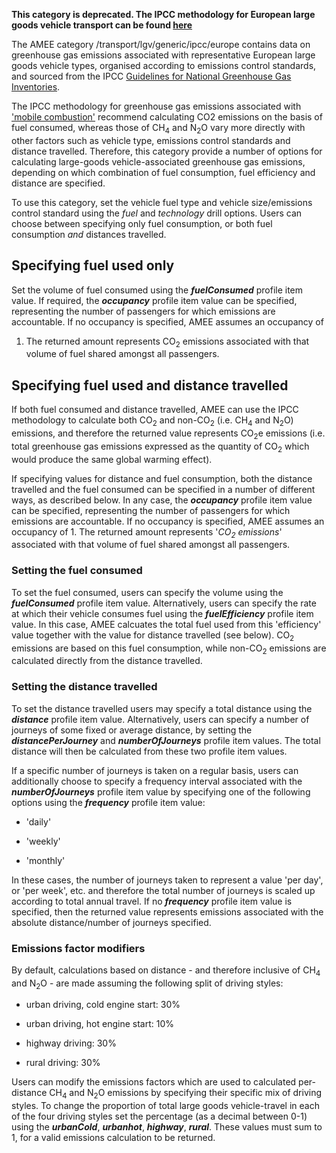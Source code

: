 **This category is deprecated. The IPCC methodology for European large
goods vehicle transport can be found
[here](European_road_transport_by_IPCC)**

The AMEE category /transport/lgv/generic/ipcc/europe contains data on
greenhouse gas emissions associated with representative European large
goods vehicle types, organised according to emissions control standards,
and sourced from the IPCC [Guidelines for National Greenhouse Gas
Inventories](http://www.ipcc-nggip.iges.or.jp/).

The IPCC methodology for greenhouse gas emissions associated with
['mobile
combustion'](http://www.ipcc-nggip.iges.or.jp/public/2006gl/pdf/2_Volume2/V2_3_Ch3_Mobile_Combustion.pdf)
recommend calculating CO2 emissions on the basis of fuel consumed,
whereas those of CH<sub>4</sub> and N<sub>2</sub>O vary more directly with other
factors such as vehicle type, emissions control standards and distance
travelled. Therefore, this category provide a number of options for
calculating large-goods vehicle-associated greenhouse gas emissions,
depending on which combination of fuel consumption, fuel efficiency and
distance are specified.

To use this category, set the vehicle fuel type and vehicle
size/emissions control standard using the *fuel* and *technology* drill
options. Users can choose between specifying only fuel consumption, or
both fuel consumption *and* distances travelled.

## Specifying fuel used only

Set the volume of fuel consumed using the ***fuelConsumed*** profile
item value. If required, the ***occupancy*** profile item value can be
specified, representing the number of passengers for which emissions are
accountable. If no occupancy is specified, AMEE assumes an occupancy of
1. The returned amount represents CO<sub>2</sub> emissions associated with that
volume of fuel shared amongst all passengers.

## Specifying fuel used and distance travelled

If both fuel consumed and distance travelled, AMEE can use the IPCC
methodology to calculate both CO<sub>2</sub> and non-CO<sub>2</sub> (i.e. CH<sub>4</sub> and
N<sub>2</sub>O) emissions, and therefore the returned value represents CO<sub>2</sub>e
emissions (i.e. total greenhouse gas emissions expressed as the quantity
of CO<sub>2</sub> which would produce the same global warming effect).

If specifying values for distance and fuel consumption, both the
distance travelled and the fuel consumed can be specified in a number of
different ways, as described below. In any case, the ***occupancy***
profile item value can be specified, representing the number of
passengers for which emissions are accountable. If no occupancy is
specified, AMEE assumes an occupancy of 1. The returned amount
represents '*CO<sub>2</sub> emissions*' associated with that volume of fuel
shared amongst all passengers.

### Setting the fuel consumed

To set the fuel consumed, users can specify the volume using the
***fuelConsumed*** profile item value. Alternatively, users can specify
the rate at which their vehicle consumes fuel using the
***fuelEfficiency*** profile item value. In this case, AMEE calcuates
the total fuel used from this 'efficiency' value together with the value
for distance travelled (see below). CO<sub>2</sub> emissions are based on this
fuel consumption, while non-CO<sub>2</sub> emissions are calculated directly
from the distance travelled.

### Setting the distance travelled

To set the distance travelled users may specify a total distance using
the ***distance*** profile item value. Alternatively, users can specify
a number of journeys of some fixed or average distance, by setting the
***distancePerJourney*** and ***numberOfJourneys*** profile item values.
The total distance will then be calculated from these two profile item
values.

If a specific number of journeys is taken on a regular basis, users can
additionally choose to specify a frequency interval associated with the
***numberOfJourneys*** profile item value by specifying one of the
following options using the ***frequency*** profile item value:

  - 'daily'

<!-- end list -->

  - 'weekly'

<!-- end list -->

  - 'monthly'

In these cases, the number of journeys taken to represent a value 'per
day', or 'per week', etc. and therefore the total number of journeys is
scaled up according to total annual travel. If no ***frequency***
profile item value is specified, then the returned value represents
emissions associated with the absolute distance/number of journeys
specified.

### Emissions factor modifiers

By default, calculations based on distance - and therefore inclusive of
CH<sub>4</sub> and N<sub>2</sub>O - are made assuming the following split of driving
styles:

  - urban driving, cold engine start: 30%

<!-- end list -->

  - urban driving, hot engine start: 10%

<!-- end list -->

  - highway driving: 30%

<!-- end list -->

  - rural driving: 30%

Users can modify the emissions factors which are used to calculated
per-distance CH<sub>4</sub> and N<sub>2</sub>O emissions by specifying their specific
mix of driving styles. To change the proportion of total large goods
vehicle-travel in each of the four driving styles set the percentage (as
a decimal between 0-1) using the ***urbanCold***, ***urbanhot***,
***highway***, ***rural***. These values must sum to 1, for a valid
emissions calculation to be returned.
